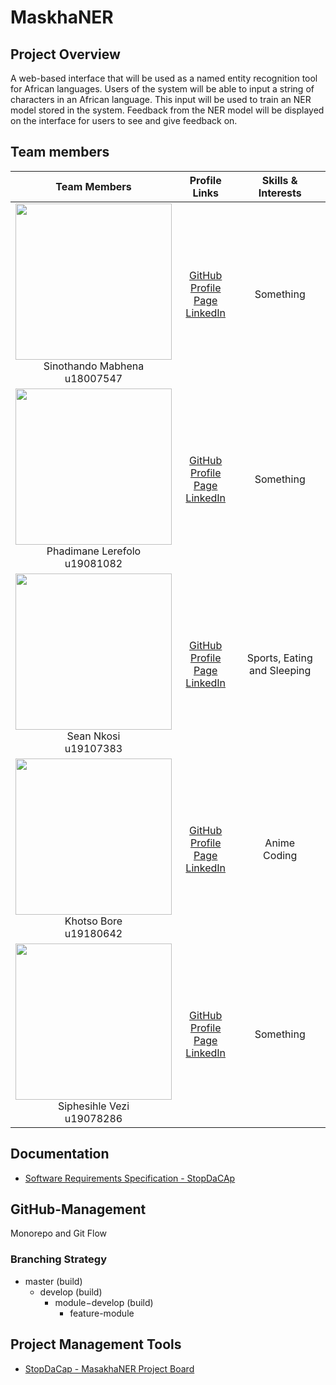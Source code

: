 # MaskhaNER

## Project Overview

A web-based interface that will be used as a named entity recognition tool for African languages. Users of the system will be able to input a string of characters in an African language. This input will be used to train an NER model stored in the system. Feedback from the NER model will be displayed on the interface for users to see and give feedback on.

## Team members

|                                **Team Members**                                |                                                                                  **Profile Links**                                                                                  |                         **Skills & Interests**                         |
| :----------------------------------------------------------------------------: | :----------------------------------------------------------------------------------------------------------------------------------------------------------------------------: | :---------------------------------------------------------------------: |
|  <img src="https://avatars.githubusercontent.com/u/53974039?v=4" width="250" height="250"> <br/> Sinothando Mabhena <br/> u18007547 | [GitHub](https://github.com/sinothandomabhena) <br/> [Profile Page](https://sinothandomabhena.github.io/) <br/> [LinkedIn](https://www.linkedin.com/in/sinothando-mabhena-2ab5301a9/) <br/> | Something  |
| <img src="https://avatars.githubusercontent.com/u/82508284?v=4" width="250" height="250"> <br/> Phadimane Lerefolo <br/> u19081082 | [GitHub](https://github.com/u19081082) <br/> [Profile Page]() <br/> [LinkedIn](https://www.linkedin.com/in/phadimane-lerefolo-9388ab1a9/) <br/>     |  Something  |
| <img src= "https://avatars.githubusercontent.com/u/73448777?s=400&u=73eedb33e1de74cf7d3912db93c0c909907a3257&v=4" width="250" height="250"> <br/> Sean Nkosi <br/> u19107383 <br/>  | [GitHub](https://github.com/siphoxnkosi) <br/> [Profile Page](https://siphoxnkosi.github.io/) <br/> [LinkedIn](https://www.linkedin.com/in/sean-nkosi-47b7901ba/) <br/>      |        Sports, Eating and Sleeping         |
| <img src="https://avatars.githubusercontent.com/u/82458587?v=4" width="250" height="250"> <br/> Khotso Bore <br/> u19180642     | [GitHub](https://github.com/Khotso-Bore) <br/> [Profile Page]() <br/> [LinkedIn](https://www.linkedin.com/in/khotso-bore-42487620b/) <br/>        |   Anime<br/> Coding<br/>    |
| <img src="" width="250" height="250"> <br/> Siphesihle Vezi <br/> u19078286   | [GitHub]() <br/> [Profile Page]() <br/> [LinkedIn]() <br/> |  Something  |


## Documentation

- [Software Requirements Specification - StopDaCAp](https://docs.google.com/document/d/1vjjS5MQYoHAB4J2reDeffHQKpTJA0F64WjCdptu6PjY/edit?usp=sharing)

## GitHub-Management

<p>Monorepo and Git Flow</p>

<h3>Branching Strategy</h3>

- master (build)
  - develop (build)
    - module−develop (build)
      - feature-module

## Project Management Tools

- [StopDaCap - MasakhaNER Project Board](https://github.com/COS301-SE-2021/MasakhaNER/projects/1)
